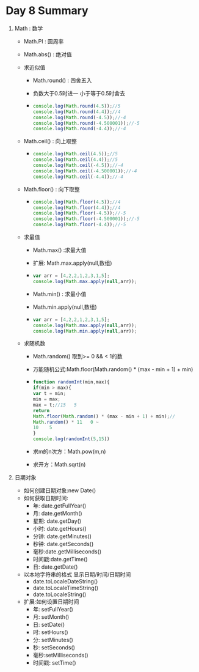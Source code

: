 # Day 8 Summary

1. Math : 数学

   - Math.PI : 圆周率

   - Math.abs() : 绝对值

   - 求近似值

     - Math.round() : 四舍五入

     - 负数大于0.5时进一 小于等于0.5时舍去

     - ```javascript
       console.log(Math.round(4.5));//5
       console.log(Math.round(4.4));//4
       console.log(Math.round(-4.5));//-4
       console.log(Math.round(-4.500001));//-5
       console.log(Math.round(-4.4));//-4
       ```

   - Math.ceil() : 向上取整

     - ```javascript
       console.log(Math.ceil(4.5));//5
       console.log(Math.ceil(4.4));//5
       console.log(Math.ceil(-4.5));//-4
       console.log(Math.ceil(-4.500001));//-4
       console.log(Math.ceil(-4.4));//-4
       ```

   - Math.floor() : 向下取整

     - ```javascript
       console.log(Math.floor(4.5));//4
       console.log(Math.floor(4.4));//4
       console.log(Math.floor(-4.5));//-5
       console.log(Math.floor(-4.500001));//-5
       console.log(Math.floor(-4.4));//-5
       ```

   - 求最值

     -  Math.max() :求最大值

     - 扩展: Math.max.apply(null,数组)

     - ```javascript
       var arr = [4,2,2,1,2,3,1,5];
       console.log(Math.max.apply(null,arr));
       ```

     - Math.min() : 求最小值

     - Math.min.apply(null,数组)

     - ```javascript
       var arr = [4,2,2,1,2,3,1,5];
       console.log(Math.max.apply(null,arr));
       console.log(Math.min.apply(null,arr));
       ```

   - 求随机数

     - Math.random() 取到>= 0 && < 1的数

     - 万能随机公式:Math.floor(Math.random() * (max - min + 1) + min)

     - ```javascript
       function randomInt(min,max){
       if(min > max){
       var t = min;
       min = max;
       max = t;//15   5
       return
       Math.floor(Math.random() * (max - min + 1) + min);//              
       Math.random() * 11   0 ~
       10    5
       }
       console.log(randomInt(5,15))
       ```

     - 求m的n次方：Math.pow(m,n)

     - 求开方：Math.sqrt(n)

2. 日期对象

   - 如何创建日期对象:new Date()
   - 如何获取日期时间:
     - 年: date.getFullYear()
     - 月: date.getMonth()
     - 星期: date.getDay()
     - 小时: date.getHours()
     - 分钟: date.getMinutes()
     - 秒钟: date.getSeconds()
     - 毫秒:date.getMilliseconds()
     - 时间戳:date.getTime()
     - 日: date.getDate()
   - 以本地字符串的格式 显示日期/时间/日期时间
     - date.toLocaleDateString()
     - date.toLocaleTimeString()
     - date.toLocaleString()
   - 扩展:如何设置日期时间
     - 年: setFullYear()
     - 月: setMonth()
     - 日: setDate()
     - 时: setHours()
     - 分: setMinutes()
     - 秒: setSeconds()
     - 毫秒:setMilliseconds()
     - 时间戳: setTime()
